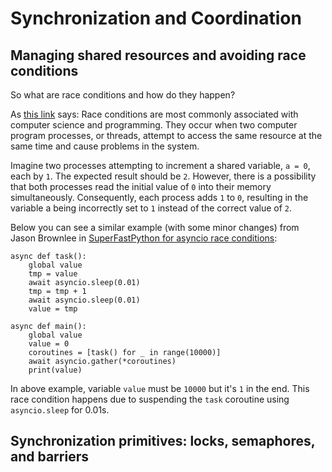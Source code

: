 # Synchronization and Coordination
## Managing shared resources and avoiding race conditions
So what are race conditions and how do they happen?

As [this link](https://www.techtarget.com/searchstorage/definition/race-condition) says:
Race conditions are most commonly associated with computer science and programming. 
They occur when two computer program processes, or threads,
attempt to access the same resource at the same time and cause problems in the system.

Imagine two processes attempting to increment a shared variable, `a = 0`, each by `1`. 
The expected result should be `2`. 
However, there is a possibility that both processes read the initial value of `0` into their memory simultaneously. 
Consequently, each process adds `1` to `0`,
resulting in the variable a being incorrectly set to `1` instead of the correct value of `2`.

Below you can see a similar example (with some minor changes) from Jason Brownlee in 
[SuperFastPython for asyncio race conditions](https://superfastpython.com/asyncio-race-conditions/):
```python3
async def task():
    global value
    tmp = value
    await asyncio.sleep(0.01)
    tmp = tmp + 1
    await asyncio.sleep(0.01)
    value = tmp

async def main():
    global value
    value = 0
    coroutines = [task() for _ in range(10000)]
    await asyncio.gather(*coroutines)
    print(value)
```
In above example, variable `value` must be `10000` but it's `1` in the end.
This race condition happens due to suspending the `task` coroutine using `asyncio.sleep` for 0.01s.

## Synchronization primitives: locks, semaphores, and barriers

